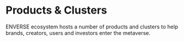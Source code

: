 # Products & Clusters

ENVERSE ecosystem hosts a number of products and clusters to help brands, creators, users and investors enter the metaverse.

